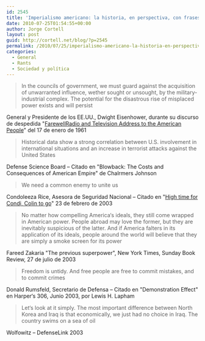 ```yaml
---
id: 2545
title: 'Imperialismo americano: la historia, en perspectiva, con frases'
date: 2010-07-25T01:54:55+00:00
author: Jorge Cortell
layout: post
guid: http://cortell.net/blog/?p=2545
permalink: /2010/07/25/imperialismo-americano-la-historia-en-perspectiva-con-frases/
categories:
  - General
  - Rants
  - Sociedad y polí­tica
---
```

> In the councils of government, we must guard against the acquisition of unwarranted influence, wether sought or unsought, by the military-industrial complex. The potential for the disastrous rise of misplaced power exists and will persist

General y Presidente de los EE.UU., Dwight Eisenhower, durante su discurso de despedida "<a title="http://coursesa.matrix.msu.edu/~hst306/documents/indust.html" href="http://coursesa.matrix.msu.edu/~hst306/documents/indust.html" target="_blank">FarewellRadio and Television Address to the American People</a>" del 17 de enero de 1961

> Historical data show a strong correlation between U.S. involvement in international situations and an increase in terrorist attacks against the United States

Defense Science Board – Citado en "Blowback: The Costs and Consequences of American Empire" de Chalrmers Johnson

> We need a common enemy to unite us

Condoleeza Rice, Asesora de Seguridad Nacional – Citado en "<a title="http://www.niagarafallsreporter.com/gallagher104.html" href="http://www.niagarafallsreporter.com/gallagher104.html" target="_blank">High time for Condi, Colin to go</a>" 23 de febrero de 2003

> No matter how compelling America‘s ideals, they still come wrapped in American power. People abroad may love the former, but they are inevitably suspicious of the latter. And if America falters in its application of its ideals, people around the world will believe that they are simply a smoke screen for its power

Fareed Zakaria "The previous superpower", New York Times, Sunday Book Review, 27 de julio de 2003

> Freedom is untidy. And free people are free to commit mistakes, and to commit crimes

Donald Rumsfeld, Secretario de Defensa – Citado en "Demonstration Effect" en Harper‘s 306, Junio 2003, por Lewis H. Lapham

> Let‘s look at it simply. The most important difference between North Korea and Iraq is that economically, we just had no choice in Iraq. The country swims on a sea of oil

Wolfowitz – DefenseLink 2003